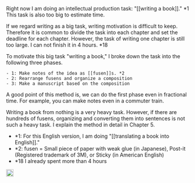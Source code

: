 
Right now I am doing an intellectual production task: "[[writing a book]]." *1
This task is also too big to estimate time.

If we regard writing as a big task, writing motivation is difficult to keep.
Therefore it is common to divide the task into each chapter and set the deadline for each chapter.
However, the task of writing one chapter is still too large. I can not finish it in 4 hours. *18

To motivate this big task "writing a book," I broke down the task into the following three phases.

    - 1: Make notes of the idea as [[fusen]]s. *2
    - 2: Rearrange fusens and organize a composition
    - 3: Make a manuscript based on the composition

A good point of this method is, we can do the first phase even in fractional time. For example, you can make notes even in a commuter train.

Writing a book from nothing is a very heavy task. However, if there are hundreds of fusens, organizing and converting them into sentences is not such a heavy task. I explain the method in detail in Chapter 5.

- *1: For this English version, I am doing "[[translating a book into English]]."
- *2: fusen = Small piece of paper with weak glue (in Japanese),  Post-it (Registered trademark of 3M), or Sticky (in American English)
- *18 I already spent more than 4 hours
<img src='https://scrapbox.io/api/pages/nishio/en/icon' alt='en.icon' height="19.5"/>